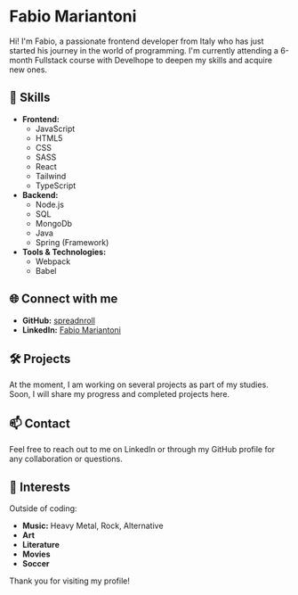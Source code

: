 # Fabio Mariantoni

Hi! I'm Fabio, a passionate frontend developer from Italy who has just started his journey in the world of programming. I'm currently attending a 6-month Fullstack course with Develhope to deepen my skills and acquire new ones.

## 🚀 Skills
- **Frontend:**
  - JavaScript
  - HTML5
  - CSS
  - SASS
  - React
  - Tailwind
  - TypeScript
- **Backend:**
  - Node.js
  - SQL
  - MongoDb
  - Java
  - Spring (Framework)
- **Tools & Technologies:**
  - Webpack
  - Babel

## 🌐 Connect with me
- **GitHub:** [spreadnroll](https://github.com/spreadnroll/spreadnroll)
- **LinkedIn:** [Fabio Mariantoni](https://www.linkedin.com/in/fabio-mariantoni-42b3041bb)

## 🛠️ Projects
At the moment, I am working on several projects as part of my studies. Soon, I will share my progress and completed projects here.

## 📫 Contact
Feel free to reach out to me on LinkedIn or through my GitHub profile for any collaboration or questions.

## 🎸 Interests
Outside of coding:
- **Music:** Heavy Metal, Rock, Alternative
- **Art**
- **Literature**
- **Movies**
- **Soccer**

Thank you for visiting my profile!

